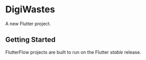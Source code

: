# DigiWastes

A new Flutter project.

## Getting Started

FlutterFlow projects are built to run on the Flutter _stable_ release.

